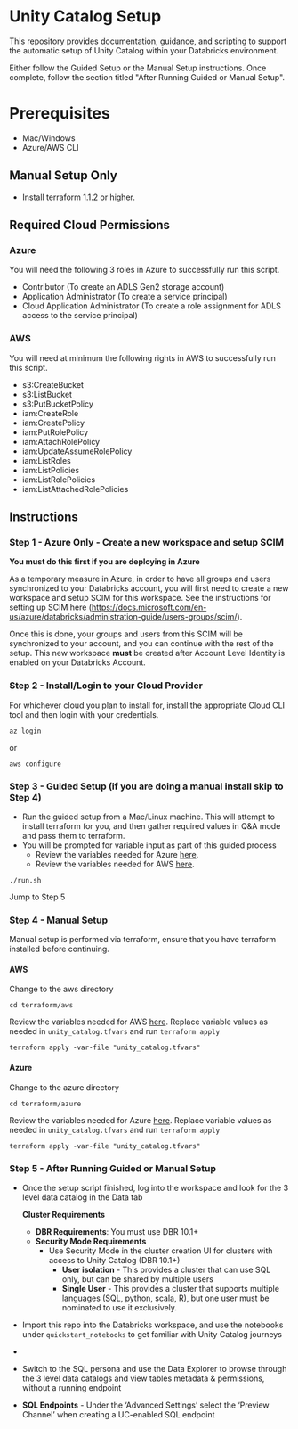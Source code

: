 # Unity Catalog Setup
This repository provides documentation, guidance, and scripting to support the automatic setup of Unity Catalog within your Databricks environment.

Either follow the Guided Setup or the Manual Setup instructions. Once complete, follow the section titled "After Running Guided or Manual Setup".

# Prerequisites
* Mac/Windows
* Azure/AWS CLI 
## Manual Setup Only
* Install terraform 1.1.2 or higher.
## Required Cloud Permissions
### Azure
You will need the following 3 roles in Azure to successfully run this script.
* Contributor (To create an ADLS Gen2 storage account)
* Application Administrator (To create a service principal)
* Cloud Application Administrator (To create a role assignment for ADLS access to the service principal)
### AWS
You will need at minimum the following rights in AWS to successfully run this script.
* s3:CreateBucket
* s3:ListBucket
* s3:PutBucketPolicy
* iam:CreateRole
* iam:CreatePolicy
* iam:PutRolePolicy
* iam:AttachRolePolicy
* iam:UpdateAssumeRolePolicy
* iam:ListRoles
* iam:ListPolicies
* iam:ListRolePolicies
* iam:ListAttachedRolePolicies

## Instructions
### Step 1 - Azure Only - Create a new workspace and setup SCIM
**You must do this first if you are deploying in Azure**

As a temporary measure in Azure, in order to have all groups and users synchronized to your Databricks account, you will first need to create a new workspace and setup SCIM for this workspace. See the instructions for setting up SCIM here (https://docs.microsoft.com/en-us/azure/databricks/administration-guide/users-groups/scim/). 

Once this is done, your groups and users from this SCIM will be synchronized to your account, and you can continue with the rest of the setup. This new workspace **must** be created after Account Level Identity is enabled on your Databricks Account.

### Step 2 - Install/Login to your Cloud Provider
For whichever cloud you plan to install for, install the appropriate Cloud CLI tool and then login with your credentials.

`az login`

or 

`aws configure`


### Step 3 - Guided Setup (if you are doing a manual install skip to Step 4)
- Run the guided setup from a Mac/Linux machine. This will attempt to install terraform for you, and then gather required values in Q&A mode and pass them to terraform.
- You will be prompted for variable input as part of this guided process
  - Review the variables needed for Azure [here](terraform/azure/README.md).
  - Review the variables needed for AWS [here](terraform/aws/README.md).
```commandline
./run.sh
```
Jump to Step 5

### Step 4 - Manual Setup
Manual setup is performed via terraform, ensure that you have terraform installed before continuing.
#### AWS
Change to the aws directory
```commandline
cd terraform/aws
```
Review the variables needed for AWS [here](terraform/aws/README.md).
Replace variable values as needed in `unity_catalog.tfvars` and run `terraform apply`

```commandline
terraform apply -var-file "unity_catalog.tfvars"
```

#### Azure
Change to the azure directory
```
cd terraform/azure
```
Review the variables needed for Azure [here](terraform/azure/README.md).
Replace variable values as needed in `unity_catalog.tfvars` and run `terraform apply`
```commandline
terraform apply -var-file "unity_catalog.tfvars"
```


### Step 5 - After Running Guided or Manual Setup
- Once the setup script finished, log into the workspace and look for the 3 level data catalog in the Data tab

    **Cluster Requirements**
    - **DBR Requirements**: You must use DBR 10.1+
    - **Security Mode Requirements**
      - Use Security Mode in the cluster creation UI for clusters with access to Unity Catalog (DBR 10.1+)
          - **User isolation** - This provides a cluster that can use SQL only, but can be shared by multiple users
          - **Single User** - This provides a cluster that supports multiple languages (SQL, python, scala, R), but one user must be nominated to use it exclusively.
- Import this repo into the Databricks workspace, and use the notebooks under `quickstart_notebooks` to get familiar with Unity Catalog journeys
- 
- Switch to the SQL persona and use the Data Explorer to browse through the 3 level data catalogs and view tables metadata & permissions, without a running endpoint

- **SQL Endpoints** - Under the ‘Advanced Settings’ select the ‘Preview Channel’ when creating a UC-enabled SQL endpoint

